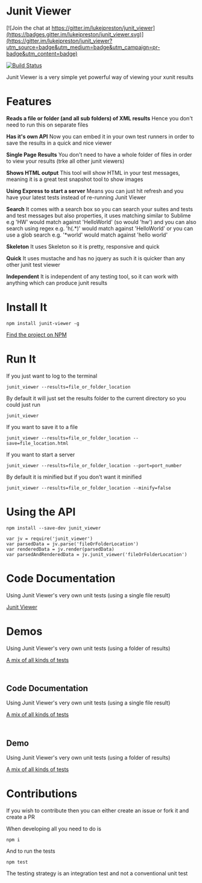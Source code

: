 Junit Viewer
============

[![Join the chat at https://gitter.im/lukejpreston/junit_viewer](https://badges.gitter.im/lukejpreston/junit_viewer.svg)](https://gitter.im/lukejpreston/junit_viewer?utm_source=badge&utm_medium=badge&utm_campaign=pr-badge&utm_content=badge)

[![Build Status](https://travis-ci.org/lukejpreston/junit_viewer.svg?branch=master)](https://travis-ci.org/lukejpreston/junit_viewer)

Junit Viewer is a very simple yet powerful way of viewing your xunit results

Features
========

**Reads a file or folder (and all sub folders) of XML results** Hence you don't need to run this on separate files

**Has it's own API** Now you can embed it in your own test runners in order to save the results in a quick and nice viewer

**Single Page Results** You don't need to have a whole folder of files in order to view your results (trke all other junit viewers)

**Shows HTML output** This tool will show HTML in your test messages, meaning it is a great test snapshot tool to show images

**Using Express to start a server** Means you can just hit refresh and you have your latest tests instead of re-running Junit Viewer

**Search** It comes with a search box so you can search your suites and tests and test messages but also properties, it uses matching similar to Sublime e.g 'HW' would match against 'HelloWorld' (so would 'hw') and you can also search using regex e.g. 'h(.*)' would match against 'HelloWorld' or you can use a glob search e.g. '*world' would match against 'hello world'

**Skeleton** It uses Skeleton so it is pretty, responsive and quick

**Quick** It uses mustache and has no jquery as such it is quicker than any other junit test viewer

**Independent** It is independent of any testing tool, so it can work with anything which can produce junit results


Install It
==========

```
npm install junit-viewer -g
```

[Find the project on NPM](https://www.npmjs.com/package/junit-viewer)

Run It
======

If you just want to log to the terminal

```
junit_viewer --results=file_or_folder_location
```

By default it will just set the results folder to the current directory so you could just run

```
junit_viewer
```

If you want to save it to a file

```
junit_viewer --results=file_or_folder_location --save=file_location.html
```

If you want to start a server

```
junit_viewer --results=file_or_folder_location --port=port_number
```

By default it is minified but if you don't want it minified

```
junit_viewer --results=file_or_folder_location --minify=false
```

Using the API
=============

```
npm install --save-dev junit_viewer
```

```
var jv = require('junit_viewer')
var parsedData = jv.parse('fileOrFolderLocation')
var renderedData = jv.render(parsedData)
var parsedAndRenderedData = jv.junit_viewer('fileOrFolderLocation')
```

Code Documentation
==================

Using Junit Viewer's very own unit tests (using a single file result)

[Junit Viewer](http://lukejpreston.github.io/junit_viewer/junit_viewer_specs.html)

Demos
=====

Using Junit Viewer's very own unit tests (using a folder of results)

[A mix of all kinds of tests](http://lukejpreston.github.io/junit_viewer/demo.html)


<div class="row">
            <h2><br/>Code Documentation</h2>
            <p>Using Junit Viewer's very own unit tests (using a single file result)</p>
            <a href="./junit_viewer_specs.html">A mix of all kinds of tests</a>
        </div>
        <div class="row">
            <h2><br/>Demo</h2>
            <p>Using Junit Viewer's very own unit tests (using a folder of results)</p>
            <a href="./demo.html">A mix of all kinds of tests</a>
        </div>



Contributions
=============

If you wish to contribute then you can either create an issue or fork it and create a PR

When developing all you need to do is

```
npm i
```

And to run the tests

```
npm test
```

The testing strategy is an integration test and not a conventional unit test